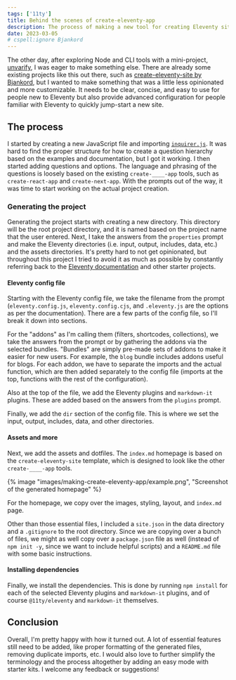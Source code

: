 ```yaml
---
tags: ['11ty']
title: Behind the scenes of create-eleventy-app
description: The process of making a new tool for creating Eleventy sites.
date: 2023-03-05
# cspell:ignore Bjankord
---
```


The other day, after exploring Node and CLI tools with a mini-project, [unvarify](https://github.com/uncenter/unvarify), I was eager to make something else. There are already some existing projects like this out there, such as [create-eleventy-site by Bjankord](https://github.com/bjankord/create-eleventy-site), but I wanted to make something that was a little less opinionated and more customizable. It needs to be clear, concise, and easy to use for people new to Eleventy but also provide advanced configuration for people familiar with Eleventy to quickly jump-start a new site.

## The process

I started by creating a new JavaScript file and importing [`inquirer.js`](https://github.com/SBoudrias/Inquirer.js). It was hard to find the proper structure for how to create a question hierarchy based on the examples and documentation, but I got it working. I then started adding questions and options. The language and phrasing of the questions is loosely based on the existing `create-____-app` tools, such as `create-react-app` and `create-next-app`. With the prompts out of the way, it was time to start working on the actual project creation.

### Generating the project

Generating the project starts with creating a new directory. This directory will be the root project directory, and it is named based on the project name that the user entered. Next, I take the answers from the `properties` prompt and make the Eleventy directories (i.e. input, output, includes, data, etc.) and the assets directories. It's pretty hard to not get opinionated, but throughout this project I tried to avoid it as much as possible by constantly referring back to the [Eleventy documentation](https://www.11ty.dev/docs/) and other starter projects.

#### Eleventy config file

Starting with the Eleventy config file, we take the filename from the prompt (`eleventy.config.js`, `eleventy.config.cjs`, and `.eleventy.js` are the options as per the documentation). There are a few parts of the config file, so I'll break it down into sections.

For the "addons" as I'm calling them (filters, shortcodes, collections), we take the answers from the prompt or by gathering the addons via the selected bundles. "Bundles" are simply pre-made sets of addons to make it easier for new users. For example, the `blog` bundle includes addons useful for blogs. For each addon, we have to separate the imports and the actual function, which are then added separately to the config file (imports at the top, functions with the rest of the configuration).

Also at the top of the file, we add the Eleventy plugins and `markdown-it` plugins. These are added based on the answers from the `plugins` prompt.

Finally, we add the `dir` section of the config file. This is where we set the input, output, includes, data, and other directories.

#### Assets and more

Next, we add the assets and dotfiles. The `index.md` homepage is based on the `create-eleventy-site` template, which is designed to look like the other `create-____-app` tools.

{% image "images/making-create-eleventy-app/example.png", "Screenshot of the generated homepage" %}

For the homepage, we copy over the images, styling, layout, and `index.md` page.

Other than those essential files, I included a `site.json` in the data directory and a `.gitignore` to the root directory. Since we are copying over a bunch of files, we might as well copy over a `package.json` file as well (instead of `npm init -y`, since we want to include helpful scripts) and a `README.md` file with some basic instructions.

#### Installing dependencies

Finally, we install the dependencies. This is done by running `npm install` for each of the selected Eleventy plugins and `markdown-it` plugins, and of course `@11ty/eleventy` and `markdown-it` themselves.

## Conclusion

Overall, I'm pretty happy with how it turned out. A lot of essential features still need to be added, like proper formatting of the generated files, removing duplicate imports, etc. I would also love to further simplify the terminology and the process altogether by adding an easy mode with starter kits. I welcome any feedback or suggestions!
